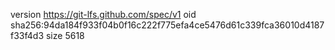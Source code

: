 version https://git-lfs.github.com/spec/v1
oid sha256:94da184f933f04b0f16c222f775efa4ce5476d61c339fca36010d4187f33f4d3
size 5618
